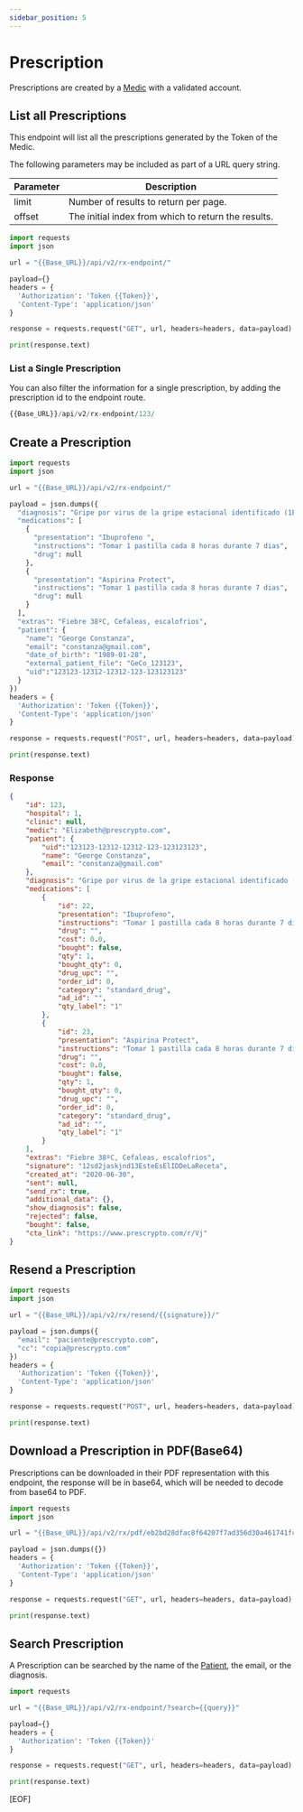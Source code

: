 ```yaml
---
sidebar_position: 5
---
```


# Prescription
Prescriptions are created by a [Medic](medic.md)  with a validated account. 

## List all Prescriptions
This endpoint will list all the prescriptions generated by the Token of the Medic.

The following parameters may be included as part of a URL query string.


|Parameter	| Description|
|--|--|
|limit	|Number of results to return per page.|
|offset|	The initial index from which to return the results.|

```python title="GET /api/v2/rx-endpoint/"
import requests
import json

url = "{{Base_URL}}/api/v2/rx-endpoint/"

payload={}
headers = {
  'Authorization': 'Token {{Token}}',
  'Content-Type': 'application/json'
}

response = requests.request("GET", url, headers=headers, data=payload)

print(response.text)
```

### List a Single Prescription
You can also filter the information for a single prescription, by adding the prescription id to the endpoint route.

```python title="GET /api/v2/rx-endpoint/{{rx_ID}}"
{{Base_URL}}/api/v2/rx-endpoint/123/
```

## Create a Prescription


```python title="POST /api/v2/rx-endpoint"
import requests
import json

url = "{{Base_URL}}/api/v2/rx-endpoint/"

payload = json.dumps({
  "diagnosis": "Gripe por virus de la gripe estacional identificado (1E30)",
  "medications": [
    {
      "presentation": "Ibuprofeno ",
      "instructions": "Tomar 1 pastilla cada 8 horas durante 7 dias",
      "drug": null
    },
    {
      "presentation": "Aspirina Protect",
      "instructions": "Tomar 1 pastilla cada 8 horas durante 7 dias",
      "drug": null
    }
  ],
  "extras": "Fiebre 38ºC, Cefaleas, escalofrios",
  "patient": {
    "name": "George Constanza",
    "email": "constanza@gmail.com",
    "date_of_birth": "1989-01-28",
    "external_patient_file": "GeCo_123123",
    "uid":"123123-12312-12312-123-123123123"
  }
})
headers = {
  'Authorization': 'Token {{Token}}',
  'Content-Type': 'application/json'
}

response = requests.request("POST", url, headers=headers, data=payload)

print(response.text)
```


### Response


```json title="[StatusCode: 201] Success!"
{
    "id": 123,
    "hospital": 1,
    "clinic": null,
    "medic": "Elizabeth@prescrypto.com",
    "patient": {
        "uid":"123123-12312-12312-123-123123123",
        "name": "George Constanza",
        "email": "constanza@gmail.com"
    },
    "diagnosis": "Gripe por virus de la gripe estacional identificado (1E30)",
    "medications": [
        {
            "id": 22,
            "presentation": "Ibuprofeno",
            "instructions": "Tomar 1 pastilla cada 8 horas durante 7 dias",
            "drug": "",
            "cost": 0.0,
            "bought": false,
            "qty": 1,
            "bought_qty": 0,
            "drug_upc": "",
            "order_id": 0,
            "category": "standard_drug",
            "ad_id": "",
            "qty_label": "1"
        },
        {
            "id": 23,
            "presentation": "Aspirina Protect",
            "instructions": "Tomar 1 pastilla cada 8 horas durante 7 dias",
            "drug": "",
            "cost": 0.0,
            "bought": false,
            "qty": 1,
            "bought_qty": 0,
            "drug_upc": "",
            "order_id": 0,
            "category": "standard_drug",
            "ad_id": "",
            "qty_label": "1"
        }
    ],
    "extras": "Fiebre 38ºC, Cefaleas, escalofrios",
    "signature": "12sd2jaskjnd13EsteEsElIDDeLaReceta",
    "created_at": "2020-06-30",
    "sent": null,
    "send_rx": true,
    "additional_data": {},
    "show_diagnosis": false,
    "rejected": false,
    "bought": false,
    "cta_link": "https://www.prescrypto.com/r/Vj"
}

```

## Resend a Prescription

```python title="POST /api/v2/rx/resend/{{signature}}/"
import requests
import json

url = "{{Base_URL}}/api/v2/rx/resend/{{signature}}/"

payload = json.dumps({
  "email": "paciente@prescrypto.com",
  "cc": "copia@prescrypto.com"
})
headers = {
  'Authorization': 'Token {{Token}}',
  'Content-Type': 'application/json'
}

response = requests.request("POST", url, headers=headers, data=payload)

print(response.text)
```


## Download a Prescription in PDF(Base64)
Prescriptions can be downloaded in their PDF representation with this endpoint, the response will be in base64, which will be needed to decode from base64 to PDF.

```python title="GET /api/v2/rx/pdf/{{eRx_Signature}}/"
import requests
import json

url = "{{Base_URL}}/api/v2/rx/pdf/eb2bd28dfac8f64207f7ad356d30a461741fc728ad55fe84c321ccd1e32634b3/"

payload = json.dumps({})
headers = {
  'Authorization': 'Token {{Token}}',
  'Content-Type': 'application/json'
}

response = requests.request("GET", url, headers=headers, data=payload)

print(response.text)
```

## Search Prescription 
A Prescription can be searched by the name of the [Patient](patient.md), the email, or the diagnosis.

```python title="GET /api/v2/rx-endpoint/?search=Gripe/"
import requests

url = "{{Base_URL}}/api/v2/rx-endpoint/?search={{query}}"

payload={}
headers = {
  'Authorization': 'Token {{Token}}'
}

response = requests.request("GET", url, headers=headers, data=payload)

print(response.text)
```

[EOF]
